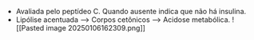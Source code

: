 - Avaliada pelo peptídeo C. Quando ausente indica que não há insulina. 
- Lipólise acentuada --> Corpos cetônicos --> Acidose metabólica. 
![[Pasted image 20250106162309.png]]